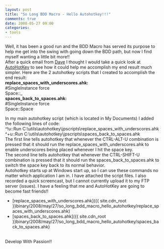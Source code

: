 ```yaml
---
layout: post
title: "So Long BDD Macro - Hello Autohotkey!!!"
comments: true
date: 2008-05-27 09:00
categories:
- tools
---
```


Well, it has been a good run and the BDD Macro has served its purpose to help me get into the swing with going down the BDD path, but now I find myself wanting a little bit more!!  
After a quick email from [Dave](http://davesquared.blogspot.com) I thought I would take a quick look at [AutoHotKey](http://www.autohotkey.com/) to see how it could help me accomplish my end result much simpler. Here are the 2 autohotkey scripts that I created to accomplish the end result:  
<strong>replace_spaces_with_underscores.ahk:</strong>  
#SingleInstance force    
Space::_  
<strong>spaces_back_to_spaces.ahk:</strong>  
#SingleInstance force    
Space::Space  
  
In my main autohotkey script (which is located in My Documents) I added the following lines of code:  
^!u::Run C:\utils\autohotkey\jpscripts\replace_spaces_with_underscores.ahk    
^+u::Run C:\utils\autohotkey\jpscripts\spaces_back_to_spaces.ahk  
The first line tells autohotkey that whenever the CTRL-ALT-U combination is pressed that it should run the replace_spaces_with_underscores.ahk to enable underscores being placed whenever I hit the space key.  
The second line tells autohotkey that whenever the CTRL-SHIFT-U combination is pressed that it should run the spaces_back_to_spaces.ahk to switch the space key back to its normal behavior.  
Autohotkey starts up at Windows start up, so I can use these commands no matter which application I am in. I have attached the script files. I also recorded a quick screencast, but I cannot currently upload it to my FTP server (issues). I have a feeling that me and AutoHotKey are going to become fast friends!!  <ul>   <li>[replace_spaces_with_underscores.ahk]({{ site.cdn_root }}binary/2008/may/27/so_long_bdd_macro_hello_autohotkey/replace_spaces_with_underscores.ahk) </li>    <li>[spaces_back_to_spaces.ahk]({{ site.cdn_root }}binary/2008/may/27/so_long_bdd_macro_hello_autohotkey/spaces_back_to_spaces.ahk) </li> </ul>  
Develop With Passion!!




